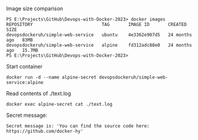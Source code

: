 Image size comparison

    PS E:\Projects\GitHub\Devops-with-Docker-2023> docker images
    REPOSITORY                          TAG       IMAGE ID       CREATED         SIZE
    devopsdockeruh/simple-web-service   ubuntu    4e3362e907d5   24 months ago   83MB
    devopsdockeruh/simple-web-service   alpine    fd312adc88e0   24 months ago   15.7MB
    PS E:\Projects\GitHub\Devops-with-Docker-2023> 

Start container

    docker run -d --name alpine-secret devopsdockeruh/simple-web-service:alpine

Read contents of ./text.log

    docker exec alpine-secret cat ./text.log

Secret message:

    Secret message is: 'You can find the source code here: https://github.com/docker-hy'